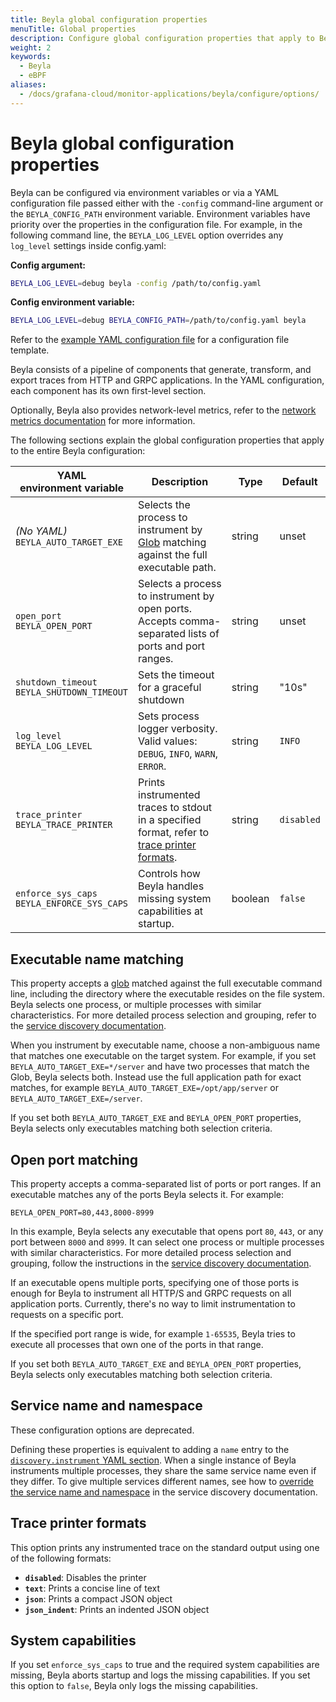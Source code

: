 ```yaml
---
title: Beyla global configuration properties
menuTitle: Global properties
description: Configure global configuration properties that apply to Beyla core.
weight: 2
keywords:
  - Beyla
  - eBPF
aliases:
  - /docs/grafana-cloud/monitor-applications/beyla/configure/options/
---
```


<!-- vale Grafana.Paragraphs = NO -->

# Beyla global configuration properties

Beyla can be configured via environment variables or via a YAML configuration file passed either with the `-config` command-line argument or the `BEYLA_CONFIG_PATH` environment variable.
Environment variables have priority over the properties in the configuration file.
For example, in the following command line, the `BEYLA_LOG_LEVEL` option overrides any `log_level` settings inside config.yaml:

**Config argument:**

```sh
BEYLA_LOG_LEVEL=debug beyla -config /path/to/config.yaml
```

**Config environment variable:**

```sh
BEYLA_LOG_LEVEL=debug BEYLA_CONFIG_PATH=/path/to/config.yaml beyla
```

Refer to the [example YAML configuration file](../example/) for a configuration file template.

Beyla consists of a pipeline of components that generate, transform, and export traces from HTTP and GRPC applications.
In the YAML configuration, each component has its own first-level section.

Optionally, Beyla also provides network-level metrics, refer to the [network metrics documentation](../../network/) for more information.

The following sections explain the global configuration properties that apply to the entire Beyla configuration:

| YAML<br>environment variable                     | Description                                                                                                           | Type    | Default               |
|--------------------------------------------------|-----------------------------------------------------------------------------------------------------------------------| ------- | --------------------- |
| _(No YAML)_<br>`BEYLA_AUTO_TARGET_EXE`           | Selects the process to instrument by [Glob](https://en.wikipedia.org/wiki/Glob_(programming)) matching against the full executable path.                              | string  | unset                 |
| `open_port`<br>`BEYLA_OPEN_PORT`                 | Selects a process to instrument by open ports. Accepts comma-separated lists of ports and port ranges.                | string  | unset                 |
| `shutdown_timeout`<br>`BEYLA_SHUTDOWN_TIMEOUT`   | Sets the timeout for a graceful shutdown                                                                              | string  | "10s"                 |
| `log_level`<br>`BEYLA_LOG_LEVEL`                 | Sets process logger verbosity. Valid values: `DEBUG`, `INFO`, `WARN`, `ERROR`.                                        | string  | `INFO`                |
| `trace_printer`<br>`BEYLA_TRACE_PRINTER`         | Prints instrumented traces to stdout in a specified format, refer to [trace printer formats](#trace-printer-formats). | string  | `disabled`            |
| `enforce_sys_caps`<br>`BEYLA_ENFORCE_SYS_CAPS`   | Controls how Beyla handles missing system capabilities at startup.                                                    | boolean | `false`               |

## Executable name matching

This property accepts a [glob](https://en.wikipedia.org/wiki/Glob_(programming)) matched against the full executable command line, including the directory where the executable resides on the file system.
Beyla selects one process, or multiple processes with similar characteristics.
For more detailed process selection and grouping, refer to the [service discovery documentation](../service-discovery/).

When you instrument by executable name, choose a non-ambiguous name that matches one executable on the target system.
For example, if you set `BEYLA_AUTO_TARGET_EXE=*/server` and have two processes that match the Glob, Beyla selects both.
Instead use the full application path for exact matches, for example `BEYLA_AUTO_TARGET_EXE=/opt/app/server` or `BEYLA_AUTO_TARGET_EXE=/server`.

If you set both `BEYLA_AUTO_TARGET_EXE` and `BEYLA_OPEN_PORT` properties, Beyla selects only executables
matching both selection criteria.

## Open port matching

This property accepts a comma-separated list of ports or port ranges. If an executable matches any of the ports Beyla selects it. For example:

```
BEYLA_OPEN_PORT=80,443,8000-8999
```

In this example, Beyla selects any executable that opens port `80`, `443`, or any port between `8000` and `8999`.
It can select one process or multiple processes with similar characteristics.
For more detailed process selection and grouping, follow the instructions in the [service discovery documentation](../service-discovery/).

If an executable opens multiple ports, specifying one of those ports is enough for Beyla to instrument all HTTP/S and GRPC requests on all application ports.
Currently, there's no way to limit instrumentation to requests on a specific port.

If the specified port range is wide, for example `1-65535`, Beyla tries to execute all processes that own one of the ports in that range.

If you set both `BEYLA_AUTO_TARGET_EXE` and `BEYLA_OPEN_PORT` properties, Beyla selects only executables
matching both selection criteria.

## Service name and namespace

These configuration options are deprecated.

Defining these properties is equivalent to adding a `name` entry to the [`discovery.instrument` YAML section](../service-discovery/).
When a single instance of Beyla instruments multiple processes, they share the same service name even if they differ.
To give multiple services different names, see how to [override the service name and namespace](../service-discovery/) in the service discovery documentation.

## Trace printer formats

This option prints any instrumented trace on the standard output using one of the following formats:

- **`disabled`**: Disables the printer
- **`text`**: Prints a concise line of text
- **`json`**: Prints a compact JSON object
- **`json_indent`**: Prints an indented JSON object

## System capabilities

If you set `enforce_sys_caps` to true and the required system capabilities are missing, Beyla aborts startup and logs the missing capabilities.
If you set this option to `false`, Beyla only logs the missing capabilities.

